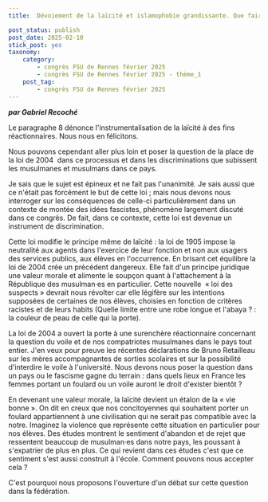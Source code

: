 ```yaml
---
title:  Dévoiement de la laïcité et islamophobie grandissante. Que faire ? 

post_status: publish
post_date: 2025-02-10
stick_post: yes
taxonomy:
    category:
        - congrès FSU de Rennes février 2025
        - congrès FSU de Rennes février 2025 - thème_1
    post_tag:
        - congrès FSU de Rennes février 2025
---
```


***par Gabriel Recoché***

Le paragraphe 8 dénonce l'instrumentalisation de la laïcité à des fins réactionnaires. Nous nous en félicitons.

Nous pouvons cependant aller plus loin et poser la question de la place de la loi de 2004  dans ce processus et dans les discriminations que subissent les musulmanes et musulmans dans ce pays.

Je sais que le sujet est épineux et ne fait pas l'unanimité. Je sais aussi que ce n'était pas forcément le but de cette loi ; mais nous devons nous interroger sur les conséquences de celle-ci particulièrement dans un contexte de montée des idées fascistes, phénomène largement discuté dans ce congrès. De fait, dans ce contexte, cette loi est devenue un instrument de discrimination.

Cette loi modifie le principe même de laïcité : la loi de 1905 impose la neutralité aux agents dans l'exercice de leur fonction et non aux usagers des services publics, aux élèves en l'occurrence. En brisant cet équilibre la loi de 2004 crée un précédent dangereux. Elle fait d'un principe juridique une valeur morale et alimente le soupçon quant à l'attachement à la République des musulman·es en particulier. Cette nouvelle  « loi des suspects » devrait nous révolter car elle légifère sur les intentions supposées de certaines de nos élèves, choisies en fonction de critères racistes et de leurs habits (Quelle limite entre une robe longue et l'abaya ? : la couleur de peau de celle qui la porte).

La loi de 2004 a ouvert la porte à une surenchère réactionnaire concernant la question du voile et de nos compatriotes musulmanes dans le pays tout entier. J'en veux pour preuve les récentes déclarations de Bruno Retailleau sur les mères accompagnantes de sorties scolaires et sur la possibilité d'interdire le voile à l'université. Nous devons nous poser la question dans un pays ou le fascisme gagne du terrain : dans quels lieux en France les femmes portant un foulard ou un voile auront le droit d'exister bientôt ?

En devenant une valeur morale, la laïcité devient un étalon de la « vie bonne ». On dit en creux que nos concitoyennes qui souhaitent porter un foulard appartiennent à une civilisation qui ne serait pas compatible avec la notre. Imaginez la violence que représente cette situation en particulier pour nos élèves. Des études montrent le sentiment d'abandon et de rejet que ressentent beaucoup de musulman·es dans notre pays, les poussant à s'expatrier de plus en plus. Ce qui revient dans ces études c'est que ce sentiment s'est aussi construit à l'école. Comment pouvons nous accepter cela ?

C'est pourquoi nous proposons l'ouverture d'un débat sur cette question dans la fédération.
